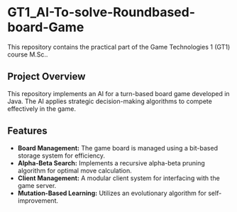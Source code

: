 # GT1_AI-To-solve-Roundbased-board-Game
This repository contains the practical part of the Game Technologies 1 (GT1) course M.Sc..

## Project Overview
This repository implements an AI for a turn-based board game developed in Java. The AI applies strategic decision-making algorithms to compete effectively in the game.

## Features
- **Board Management:** The game board is managed using a bit-based storage system for efficiency.
- **Alpha-Beta Search:** Implements a recursive alpha-beta pruning algorithm for optimal move calculation.
- **Client Management:** A modular client system for interfacing with the game server.
- **Mutation-Based Learning:** Utilizes an evolutionary algorithm for self-improvement.
